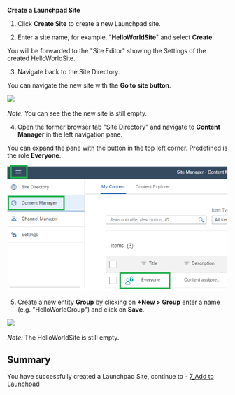 **Create a Launchpad Site**
  
1. Click **Create Site** to create a new Launchpad site.

2. Enter a site name, for example, "**HelloWorldSite**" and select **Create**.

You will be forwarded to the "Site Editor" showing the Settings of the created HelloWorldSite.

3. Navigate back to the Site Directory.
  
You can navigate the new site with the **Go to site button**.
  
![](../images/Go_to_site.png)
  
*Note:* You can see the the new site is still empty.

4. Open the former browser tab "Site Directory" and navigate to **Content Manager** in the left navigation pane.

You can expand the pane with the button in the top left corner. Predefined is the role **Everyone**.

![](../images/Expand_pane.png) 
 
5. Create a new entity **Group** by clicking on **+New > Group** enter a name (e.g. "HelloWorldGroup") and click on **Save**. 

![](../images/Group.png) 
  
*Note:* The HelloWorldSite is still empty.

## Summary 

You have successfully created a Launchpad Site, continue to - [7_Add to Launchpad](https://github.com/SAP-samples/teched2023-XP162/blob/main/Exercises/3_Develop/7_Add%20to%20Launchpad.md)
